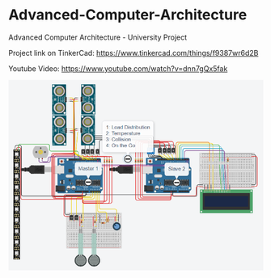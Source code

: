 # Advanced-Computer-Architecture
Advanced Computer Architecture - University Project

Project link on TinkerCad: https://www.tinkercad.com/things/f9387wr6d2B

Youtube Video: https://www.youtube.com/watch?v=dnn7gQx5fak

![alt text](https://github.com/DrAlexWild/Advanced-Computer-Architecture/blob/main/Capturar.PNG)
